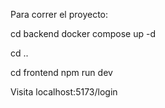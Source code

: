 Para correr el proyecto:

cd backend
docker compose up -d

cd ..

cd frontend
npm run dev

Visita
localhost:5173/login
